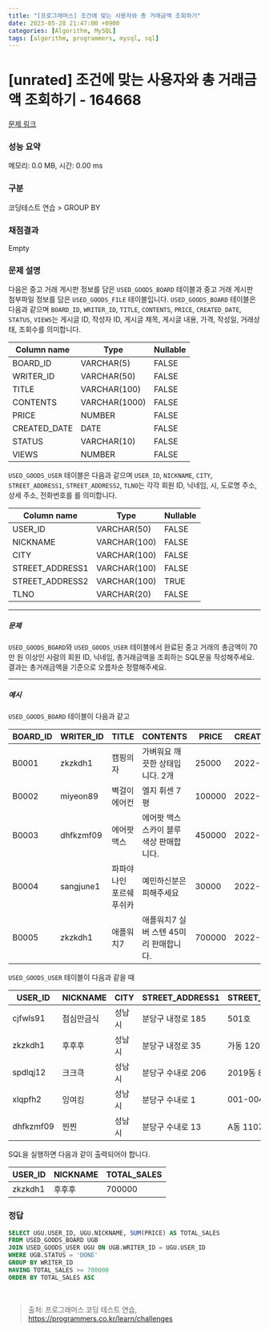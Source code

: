 ```yaml
---
title: "[프로그래머스] 조건에 맞는 사용자와 총 거래금액 조회하기"
date: 2023-05-28 21:47:00 +0900
categories: [Algorithm, MySQL]
tags: [algorithm, programmers, mysql, sql]
---
```


# [unrated] 조건에 맞는 사용자와 총 거래금액 조회하기 - 164668

[문제 링크](https://school.programmers.co.kr/learn/courses/30/lessons/164668)

### 성능 요약

메모리: 0.0 MB, 시간: 0.00 ms

### 구분

코딩테스트 연습 > GROUP BY

### 채점결과

Empty

### 문제 설명

<p>다음은 중고 거래 게시판 정보를 담은 <code>USED_GOODS_BOARD</code> 테이블과 중고 거래 게시판 첨부파일 정보를 담은 <code>USED_GOODS_FILE</code> 테이블입니다. <code>USED_GOODS_BOARD</code> 테이블은 다음과 같으며 <code>BOARD_ID</code>, <code>WRITER_ID</code>, <code>TITLE</code>, <code>CONTENTS</code>, <code>PRICE</code>, <code>CREATED_DATE</code>, <code>STATUS</code>, <code>VIEWS</code>는 게시글 ID, 작성자 ID, 게시글 제목, 게시글 내용, 가격, 작성일, 거래상태, 조회수를 의미합니다.</p>

| Column name  | Type         | Nullable |
|--------------|--------------|----------|
| BOARD_ID     | VARCHAR(5)   | FALSE    |
| WRITER_ID    | VARCHAR(50)  | FALSE    |
| TITLE        | VARCHAR(100) | FALSE    |
| CONTENTS     | VARCHAR(1000)| FALSE    |
| PRICE        | NUMBER       | FALSE    |
| CREATED_DATE | DATE         | FALSE    |
| STATUS       | VARCHAR(10)  | FALSE    |
| VIEWS        | NUMBER       | FALSE    |

<p><code>USED_GOODS_USER</code> 테이블은 다음과 같으며 <code>USER_ID</code>, <code>NICKNAME</code>, <code>CITY</code>, <code>STREET_ADDRESS1</code>, <code>STREET_ADDRESS2</code>, <code>TLNO</code>는 각각 회원 ID, 닉네임, 시, 도로명 주소, 상세 주소, 전화번호를 를 의미합니다.</p>

| Column name       | Type         | Nullable |
|-------------------|--------------|----------|
| USER_ID           | VARCHAR(50)  | FALSE    |
| NICKNAME          | VARCHAR(100) | FALSE    |
| CITY              | VARCHAR(100) | FALSE    |
| STREET_ADDRESS1   | VARCHAR(100) | FALSE    |
| STREET_ADDRESS2   | VARCHAR(100) | TRUE     |
| TLNO              | VARCHAR(20)  | FALSE    |

<hr>

<h5>문제</h5>

<p><code>USED_GOODS_BOARD</code>와 <code>USED_GOODS_USER</code> 테이블에서 완료된 중고 거래의 총금액이 70만 원 이상인 사람의 회원 ID, 닉네임, 총거래금액을 조회하는 SQL문을 작성해주세요. 결과는 총거래금액을 기준으로 오름차순 정렬해주세요.</p>

<hr>

<h5>예시</h5>

<p><code>USED_GOODS_BOARD</code> 테이블이 다음과 같고</p>

| BOARD_ID | WRITER_ID  | TITLE                | CONTENTS                            | PRICE   | CREATED_DATE | STATUS | VIEWS |
|----------|------------|----------------------|------------------------------------|---------|--------------|--------|-------|
| B0001    | zkzkdh1    | 캠핑의자          | 가벼워요 깨끗한 상태입니다. 2개 | 25000   | 2022-11-29   | SALE   | 34    |
| B0002    | miyeon89   | 벽걸이 에어컨     | 엘지 휘센 7평                       | 100000  | 2022-11-29   | SALE   | 55    |
| B0003    | dhfkzmf09  | 에어팟 맥스       | 에어팟 맥스 스카이 블루 색상 판매합니다. | 450000  | 2022-11-26   | DONE   | 67    |
| B0004    | sangjune1  | 파파야나인 포르쉐 푸쉬카 | 예민하신분은 피해주세요            | 30000   | 2022-11-30   | DONE   | 78    |
| B0005    | zkzkdh1    | 애플워치7          | 애플워치7 실버 스텐 45미리 판매합니다. | 700000  | 2022-11-30   | DONE   | 99    |


<p><code>USED_GOODS_USER</code> 테이블이 다음과 같을 때</p>

| USER_ID   | NICKNAME   | CITY     | STREET_ADDRESS1      | STREET_ADDRESS2 | TLNO        |
|-----------|------------|----------|----------------------|-----------------|-------------|
| cjfwls91  | 점심만금식  | 성남시   | 분당구 내정로 185   | 501호           | 01036344964 |
| zkzkdh1   | 후후후     | 성남시   | 분당구 내정로 35    | 가동 1202호     | 01032777543 |
| spdlqj12  | 크크큭     | 성남시   | 분당구 수내로 206   | 2019동 801호    | 01087234922 |
| xlqpfh2   | 잉여킹     | 성남시   | 분당구 수내로 1     | 001-004        | 01064534911 |
| dhfkzmf09 | 찐찐       | 성남시   | 분당구 수내로 13    | A동 1107호      | 01053422914 |

<p>SQL을 실행하면 다음과 같이 출력되어야 합니다.</p>

| USER_ID   | NICKNAME   | TOTAL_SALES |
|-----------|------------|-------------|
| zkzkdh1   | 후후후     | 700000      |

### 정답

```sql
SELECT UGU.USER_ID, UGU.NICKNAME, SUM(PRICE) AS TOTAL_SALES
FROM USED_GOODS_BOARD UGB
JOIN USED_GOODS_USER UGU ON UGB.WRITER_ID = UGU.USER_ID
WHERE UGB.STATUS = 'DONE'
GROUP BY WRITER_ID
HAVING TOTAL_SALES >= 700000
ORDER BY TOTAL_SALES ASC
```

<br>

> 출처: 프로그래머스 코딩 테스트 연습, https://programmers.co.kr/learn/challenges
